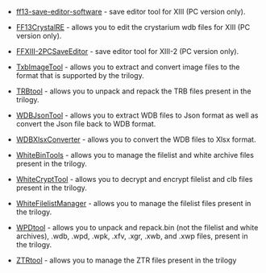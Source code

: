 * [ff13-save-editor-software](https://github.com/KiraTheReaper435/ff13-save-editor-software) - save editor tool for XIII (PC version only).

* [FF13CrystalRE](https://github.com/aedn-sama/FF13CrystalRE) - allows you to edit the crystarium wdb files for XIII (PC version only).

* [FFXIII-2PCSaveEditor](https://github.com/CericcOG/FFXIII-2PCSaveEditor) - save editor tool for XIII-2 (PC version only).

* [TxbImageTool](https://github.com/Surihix/TxbImageTool) - allows you to extract and convert image files to the format that is supported by the trilogy. 

* [TRBtool](https://github.com/Surihix/TRBtool) - allows you to unpack and repack the TRB files present in the trilogy.

* [WDBJsonTool](https://github.com/Surihix/WDBJsonTool) - allows you to extract WDB files to Json format as well as convert the Json file back to WDB format.

* [WDBXlsxConverter](https://github.com/Surihix/WDBXlsxConverter) - allows you to convert the WDB files to Xlsx format.

* [WhiteBinTools](https://github.com/Surihix/WhiteBinTools) - allows you to manage the filelist and white archive files present in the trilogy.

* [WhiteCryptTool](https://github.com/Surihix/WhiteCryptTool) - allows you to decrypt and encrypt filelist and clb files present in the trilogy.

* [WhiteFilelistManager](https://github.com/Surihix/WhiteFilelistManager) - allows you to manage the filelist files present in the trilogy.

* [WPDtool](https://github.com/Surihix/WPDtool) - allows you to unpack and repack.bin (not the filelist and white archives), .wdb, .wpd, .wpk, .xfv, .xgr, .xwb, and .xwp files, present in the trilogy.

* [ZTRtool](https://github.com/Surihix/ZTRtool) - allows you to manage the ZTR files present in the trilogy
